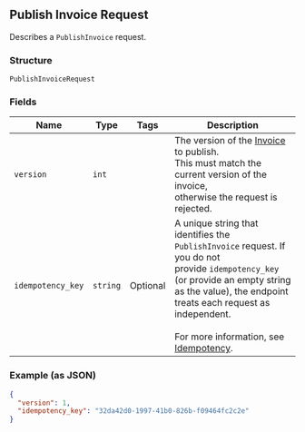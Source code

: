 ## Publish Invoice Request

Describes a `PublishInvoice` request.

### Structure

`PublishInvoiceRequest`

### Fields

| Name | Type | Tags | Description |
|  --- | --- | --- | --- |
| `version` | `int` |  | The version of the [Invoice](#type-invoice) to publish.<br>This must match the current version of the invoice,<br>otherwise the request is rejected. |
| `idempotency_key` | `string` | Optional | A unique string that identifies the `PublishInvoice` request. If you do not <br>provide `idempotency_key` (or provide an empty string as the value), the endpoint <br>treats each request as independent.<br><br>For more information, see [Idempotency](https://developer.squareup.com/docs/docs/working-with-apis/idempotency). |

### Example (as JSON)

```json
{
  "version": 1,
  "idempotency_key": "32da42d0-1997-41b0-826b-f09464fc2c2e"
}
```

